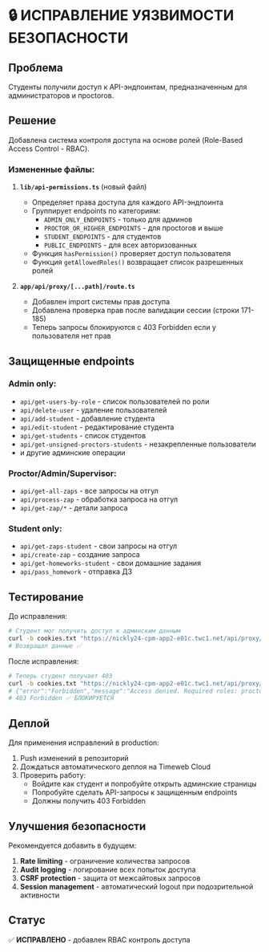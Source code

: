 # 🔒 ИСПРАВЛЕНИЕ УЯЗВИМОСТИ БЕЗОПАСНОСТИ

## Проблема

Студенты получили доступ к API-эндпоинтам, предназначенным для администраторов и проctorов.

## Решение

Добавлена система контроля доступа на основе ролей (Role-Based Access Control - RBAC).

### Измененные файлы:

1. **`lib/api-permissions.ts`** (новый файл)

   - Определяет права доступа для каждого API-эндпоинта
   - Группирует endpoints по категориям:
     - `ADMIN_ONLY_ENDPOINTS` - только для админов
     - `PROCTOR_OR_HIGHER_ENDPOINTS` - для проctorов и выше
     - `STUDENT_ENDPOINTS` - для студентов
     - `PUBLIC_ENDPOINTS` - для всех авторизованных
   - Функция `hasPermission()` проверяет доступ пользователя
   - Функция `getAllowedRoles()` возвращает список разрешенных ролей

2. **`app/api/proxy/[...path]/route.ts`**
   - Добавлен import системы прав доступа
   - Добавлена проверка прав после валидации сессии (строки 171-185)
   - Теперь запросы блокируются с 403 Forbidden если у пользователя нет прав

## Защищенные endpoints

### Admin only:

- `api/get-users-by-role` - список пользователей по роли
- `api/delete-user` - удаление пользователей
- `api/add-student` - добавление студента
- `api/edit-student` - редактирование студента
- `api/get-students` - список студентов
- `api/get-unsigned-proctors-students` - незакрепленные пользователи
- и другие админские операции

### Proctor/Admin/Supervisor:

- `api/get-all-zaps` - все запросы на отгул
- `api/process-zap` - обработка запроса на отгул
- `api/get-zap/*` - детали запроса

### Student only:

- `api/get-zaps-student` - свои запросы на отгул
- `api/create-zap` - создание запроса
- `api/get-homeworks-student` - свои домашние задания
- `api/pass_homework` - отправка ДЗ

## Тестирование

До исправления:

```bash
# Студент мог получить доступ к админским данным
curl -b cookies.txt "https://nickly24-cpm-app2-e01c.twc1.net/api/proxy/api/get-all-zaps?backend=main"
# Возвращал данные ✅
```

После исправления:

```bash
# Теперь студент получает 403
curl -b cookies.txt "https://nickly24-cpm-app2-e01c.twc1.net/api/proxy/api/get-all-zaps?backend=main"
# {"error":"Forbidden","message":"Access denied. Required roles: proctor, admin, supervisor","user_role":"student"}
# 403 Forbidden ✅ БЛОКИРУЕТСЯ
```

## Деплой

Для применения исправлений в production:

1. Push изменений в репозиторий
2. Дождаться автоматического деплоя на Timeweb Cloud
3. Проверить работу:
   - Войдите как студент и попробуйте открыть админские страницы
   - Попробуйте сделать API-запросы к защищенным endpoints
   - Должны получить 403 Forbidden

## Улучшения безопасности

Рекомендуется добавить в будущем:

1. **Rate limiting** - ограничение количества запросов
2. **Audit logging** - логирование всех попыток доступа
3. **CSRF protection** - защита от межсайтовых запросов
4. **Session management** - автоматический logout при подозрительной активности

## Статус

✅ **ИСПРАВЛЕНО** - добавлен RBAC контроль доступа
